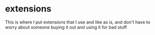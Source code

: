 extensions
==========

This is where I put extensions that I use and like as is, and don't have to worry about someone buying it out and using it for bad stuff
